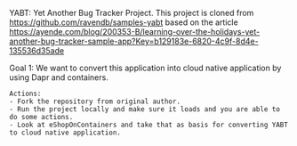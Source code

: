 YABT: Yet Another Bug Tracker Project. This project is cloned from https://github.com/ravendb/samples-yabt based on the article https://ayende.com/blog/200353-B/learning-over-the-holidays-yet-another-bug-tracker-sample-app?Key=b129183e-6820-4c9f-8d4e-135536d35ade
  
  Goal 1: We want to convert this application into cloud native application by using Dapr and containers.
    
    Actions: 
    - Fork the repository from original author.
    - Run the project locally and make sure it loads and you are able to do some actions.
    - Look at eShopOnContainers and take that as basis for converting YABT to cloud native application.
    
